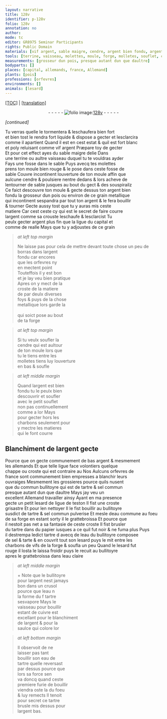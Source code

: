 ```yaml
---
layout: narrative
title: 128v
identifier: p-128v
folio: 128v
annotation: no
author:
mode: tc
editor: GR8975 Seminar Participants
rights: Public Domain
materials: [vif argent, sable maigre, cendre, argent bien fondu, argent, argent plus fin que la ligue du capital et comme de realle, borras, argent fondu, or, charbons, tartre, sel commun, ligue de teston, sel commun pulverise, eau commune, papier, eau du bullitoyre, sel, tarte, eau claire, cuivre, eau de tartre, tartre brusle]
tools: [terrine, vaisseau, molettes, moule, forge, molletes, souflet, commun bullitoyre, bullitoyre, grattebroissa, papier, crusol]
measurements: [grosseur dun pois, presque autant dun que daultre]
bodyparts: []
places: [capital, allemands, france, Allemand]
plants: [pois]
professions: [orfevres]
environments: []
animals: [lesard]
---
```


 <p><a href="{{ site.baseurl }}/diplomatic/">[TOC]</a> | <a href="{{ site.baseurl }}/texts/p-128v_tl/" target="_blank">[translation]</a></p><div class="folio" align="center">- - - - - <a href="http://gallica.bnf.fr/ark:/12148/btv1b10500001g/f262.image" target="_blank"><img src="https://cu-mkp.github.io/2017-workshop-edition/assets/photo-icon.png" alt="folio image: " style="display:inline-block; margin-bottom:-3px;"/>128v</a> - - - - - </div>  
 
*[continued]*
  
 Tu verras quelle le tormentera & leschaufera bien fort<br/> et bien tost le rendra fort liquide & dispose a gecter et lesclarcira<br/> co<span class="exp">mm</span>e il apartient Quand il est en cest estat & quil est fort blanc<br/> et poly reluisant co<span class="exp">mm</span>e <span class="m">vif argent</span> Prӕpare toy de gecter<br/> Et pour cet effect ayes du <span class="m">sable maigre</span> delie Dans<br/> une <span class="tl">terrine</span> ou aultre <span class="tl">vaisseau</span> duquel tu te vouldras ayder<br/> Fays une fosse dans le sable Puys avecq tes <span class="tl">molettes</span><br/> prens ton moule bien rouge & le pose dans ceste fosse de<br/> sable Couvre incontinent louverture de ton <span class="tl">moule</span> affin que<br/> aulcune <span class="m">cendre</span> & poulsiere nentre dedans & lors acheve de<br/> lentourner de sable jusques au bout du gect & des souspirailz<br/> Ce faict descouvre ton <span class="tl">moule</span> & gecte dessus ton <span class="m">argent bien<br/> fondu</span> la <span class="ms">grosseur dun <span class="pa">pois</span></span> ou environ de ce grain metallique<br/> qui incontinent sespandra par tout ton <span class="m">argent</span> & le fera bouillir<br/> & tourner Gecte aussy tost que tu y auras mis ceste<br/> matiere Car cest ceste cy qui est le secret de faire courre<br/> l<span class="m">argent</span> comme sa crouste leschaufe & lesclarcist Tu<br/> peulx gecter <span class="m">argent plus fin que la ligue du <span class="pl">capital</span> et<br/> co<span class="exp">mm</span>e de <span class="cn">realle</span></span> Mays que tu y adjoustes de ce grain
 
> *at left top margin*
> 
> 
>   Ne laisse pas pour cela de mettre devant toute chose un peu de <span class="m">borras</span> dans l<span class="m">argent<br/> fondu</span> car encores<br/> que les <span class="pro">orfevres</span> ny<br/> en mectent point<br/> Touteffois il y est bon<br/> et je lay veu bien pratique<br/> Apres on y mect de la<br/> croste de la matiere<br/> de par deulx diverses<br/> foys & puys de la chose<br/> metallique lors garde la<br/> <span class="ill"></span><br/> qui soict pose au bout<br/> de ta <span class="tl">forge</span>
 
> *at left top margin*
> 
> 
>   Si tu veulx soufler la<br/> <span class="m">cendre</span> qui est aultour<br/> de ton <span class="tl">moule</span> lors que<br/> tu le tiens entre les<br/> <span class="tl">molletes</span> tiens luy louverture<br/> en bas & soufle 
 
> *at left middle margin*
> 
> 
>   Quand l<span class="m">argent</span> est bien<br/> fondu tu le peulx bien<br/> descouvrir et soufler<br/> avec le petit <span class="tl">souflet</span><br/> non pas continuellem<span class="exp">ent</span><br/> comme a l<span class="m">or</span> Mays<br/> pour gecter hors les<br/> <span class="m">charbons</span> seulem<span class="exp">ent</span> pour<br/> y mectre les matieres<br/> qui le font courre 
 
 
  

## Blanchiment de l<span class="m">argent</span> gecte

 
 Pource que on gecte communem<span class="exp">ent</span> de bas <span class="m">argent</span> & mesmem<span class="exp">ent</span><br/> les <span class="pl">allemands</span> Et que telle ligue face volontiers quelq<span class="exp">ue</span><br/> chappe ou croste <span class="del">qui est contraire au</span> <span class="del">Nos</span> <span class="add">Aulcuns</span> <span class="pro">orfevres</span> <span class="del">de</span><br/> <span class="del"><span class="pl">france</span></span> sont communem<span class="exp">ent</span> bien empresses a blanchir leurs<br/> ouvraiges Mesmem<span class="exp">ent</span> les grossieres pource quils nusent<br/> que du <span class="tl">commun bullitoyre</span> qui est de <span class="m">tartre</span> & <span class="m">sel commun</span><br/> <span class="ms">presque auta<span class="exp">n</span>t dun que daultre</span> Mays jay veu un<br/> excellent <span class="pl">Allemand</span> travailler ainsy Ayant en ma presence<br/> gecte un petit <span class="al">lesard</span> de <span class="m">ligue de <span class="cn">teston</span></span> Il fist une croste<br/> grisastre Et pour len nettoyer Il le fist bouillir au <span class="tl">bullitoyre</span><br/> susdict de <span class="m">tartre</span> & <span class="m">sel commun <span class="add">pulverise</span></span> <span class="del">Et</span> mesle d<span class="m">eau commune</span> au foeu<br/> de sa <span class="tl">forge</span> en estant sorty il le <span class="tl">grattebroissa</span> Et pource que<br/> il nestoit pas net a sa fantasie de ceste croste Il fist brusler<br/> du <span class="m">tartre</span> <span class="add">dans du <span class="tl"><span class="m">papier</span></span></span> iusques a ce quil fut noir & ne fuma plus Puys<br/> il destrempa ledict <span class="m">tartre</span> <span class="del">d</span> avecq de l<span class="m">eau du <span class="tl">bullitoyre</span></span> co<span class="exp">m</span>posee<br/> de <span class="m">sel</span> & <span class="m">tarte</span> & en couvrit tout son <span class="al">lesard</span> puys le mit entre les<br/> <span class="m">charbons</span> <span class="del">de</span> vifs de la <span class="tl">forge</span> & soufla un peu Quand le <span class="al">lesard</span> fut<br/> rouge il losta le laissa froidir puys le recuit au <span class="tl">bullitoyre</span> <br/> apres le <span class="tl">grattebroissa</span> dans l<span class="m">eau claire</span> 
 
> *at left middle margin*
> 
> 
>   \+ Note que le <span class="tl">bullitoyre</span><br/> pour l<span class="m">argent</span> nest jamays<br/> bon dans un <span class="tl">crusol</span><br/> pource que leau <span class="exp">n</span><br/> la forme du <span class="del">f</span> <span class="m">tartre</span><br/> sesvapore Mays le<br/> <span class="tl">vaisseau</span> pour bouillir<br/> esta<span class="exp">n</span>t de <span class="m">cuivre</span> est<br/> excella<span class="exp">n</span>t pour le blanchim<span class="exp">ent</span><br/> de l<span class="m">argent</span> & pour la<br/> saulce qui colore l<span class="m">or</span> 
 
> *at left bottom margin*
> 
> 
>   Il observoit de ne<br/> laisser pas tant<br/> bouillir son <span class="m">eau de<br/> tartre</span> quelle reversast<br/> par dessus pource que<br/> lors sa force sen<br/> va doncq quand ceste<br/> premiere furie de bouillir<br/> viendra oste la du foeu<br/> & luy remects Il tenoit<br/> pour secret ce <span class="m">tartre<br/> brusle</span> mis dessus pour<br/> l<span class="m">argent</span> bas. 
 
 